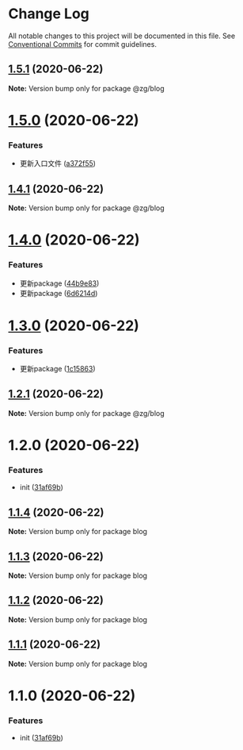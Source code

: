 # Change Log

All notable changes to this project will be documented in this file.
See [Conventional Commits](https://conventionalcommits.org) for commit guidelines.

## [1.5.1](https://github.com/KingGanZeng/learn-lerna/compare/@zg/blog@1.5.0...@zg/blog@1.5.1) (2020-06-22)

**Note:** Version bump only for package @zg/blog





# [1.5.0](https://github.com/KingGanZeng/learn-lerna/compare/@zg/blog@1.4.1...@zg/blog@1.5.0) (2020-06-22)


### Features

* 更新入口文件 ([a372f55](https://github.com/KingGanZeng/learn-lerna/commit/a372f551f250dbc790cbbab8405e9e259fe4d53d))





## [1.4.1](https://github.com/KingGanZeng/learn-lerna/compare/@zg/blog@1.4.0...@zg/blog@1.4.1) (2020-06-22)

**Note:** Version bump only for package @zg/blog





# [1.4.0](https://github.com/KingGanZeng/learn-lerna/compare/@zg/blog@1.3.0...@zg/blog@1.4.0) (2020-06-22)


### Features

* 更新package ([44b9e83](https://github.com/KingGanZeng/learn-lerna/commit/44b9e83e0cba05b1948b35911e1a16c4b0706fee))
* 更新package ([6d6214d](https://github.com/KingGanZeng/learn-lerna/commit/6d6214d585554eed4416986dc471f113ad69de13))





# [1.3.0](https://github.com/KingGanZeng/learn-lerna/compare/@zg/blog@1.2.1...@zg/blog@1.3.0) (2020-06-22)


### Features

* 更新package ([1c15863](https://github.com/KingGanZeng/learn-lerna/commit/1c15863bd8f0ecc447506a4f8ba63d93e1517139))





## [1.2.1](https://github.com/KingGanZeng/learn-lerna/compare/@zg/blog@1.2.0...@zg/blog@1.2.1) (2020-06-22)

**Note:** Version bump only for package @zg/blog





# 1.2.0 (2020-06-22)


### Features

* init ([31af69b](https://github.com/KingGanZeng/learn-lerna/commit/31af69b3efd65b460f761db560d49c55388fc10a))





## [1.1.4](https://github.com/KingGanZeng/learn-lerna/compare/blog@1.1.3...blog@1.1.4) (2020-06-22)

**Note:** Version bump only for package blog





## [1.1.3](https://github.com/KingGanZeng/learn-lerna/compare/blog@1.1.2...blog@1.1.3) (2020-06-22)

**Note:** Version bump only for package blog





## [1.1.2](https://github.com/KingGanZeng/learn-lerna/compare/blog@1.1.1...blog@1.1.2) (2020-06-22)

**Note:** Version bump only for package blog





## [1.1.1](https://github.com/KingGanZeng/learn-lerna/compare/blog@1.1.0...blog@1.1.1) (2020-06-22)

**Note:** Version bump only for package blog





# 1.1.0 (2020-06-22)


### Features

* init ([31af69b](https://github.com/KingGanZeng/learn-lerna/commit/31af69b3efd65b460f761db560d49c55388fc10a))
